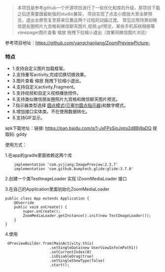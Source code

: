 > 本项目是参考github一个开源项目进行了一些优化和库的升级，原项目下载之后还需要跟最新版的studio兼容，
> 项目实现了点击小图放大至全屏预览，退出全屏恢复至原来位置这两个过程的动画过渡。 常见应用场景如微信朋友圈照片九宫格和微信聊天图片,视频,gif预览，某些手机系统相册等viewpager图片查看 缩放 拖拽下拉缩小退出（效果同微信图片浏览）
 
参考项目地址：https://github.com/yangchaojiang/ZoomPreviewPicture-

### 特点
* 1.支持自定义图片加载框架。
* 2.支持重写activity,完成切换切换效果。
* 3.图片查看 缩放 拖拽下拉缩小退出。
* 4.支持自定义activity,Fragment。
* 5.支持视频和自定义视频播放控件。
* 6.支持类似微信朋友圈照片九宫格和微信聊天图片预览。
* 7.指示器类型选择 [圆点模式(贝塞尔圆点指示器)](https://github.com/yanyiqun001/bannerDot)和数字模式。
* 8.增加接口实体类。不在使用数据转化。
* 8.支持GIF显示。

apk下载地址：链接: https://pan.baidu.com/s/1-JxFPsSjoJxps2dBBj9aDQ 提取码: gddy 

使用方式：

1.在app的gradle里面依赖这两个库
```
    implementation 'com.ycjiang:ImagePreview:2.3.7'
    implementation 'com.github.bumptech.glide:glide:3.7.0'
```

2.创建一个类TestImageLoader 实现 IZoomMediaLoader 接口

3.在自己的Application里面初始化ZoomMediaLoader
```
public class App extends Application {
    @Override
    public void onCreate() {
        super.onCreate();
        ZoomMediaLoader.getInstance().init(new TestImageLoader());
    }
}
```
4.使用
```
 GPreviewBuilder.from(MainActivity.this)
                    .setSingleData(new UserViewInfo(mPath1))
                    .setCurrentIndex(0)
                    .isDisableDrag(true)
                    .setSingleShowType(false)
                    .start();
```